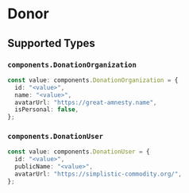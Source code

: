 # Donor


## Supported Types

### `components.DonationOrganization`

```typescript
const value: components.DonationOrganization = {
  id: "<value>",
  name: "<value>",
  avatarUrl: "https://great-amnesty.name",
  isPersonal: false,
};
```

### `components.DonationUser`

```typescript
const value: components.DonationUser = {
  id: "<value>",
  publicName: "<value>",
  avatarUrl: "https://simplistic-commodity.org/",
};
```

